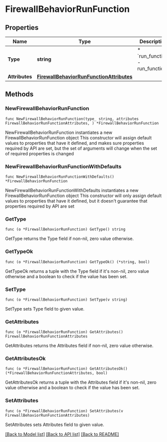 # FirewallBehaviorRunFunction

## Properties

Name | Type | Description | Notes
------------ | ------------- | ------------- | -------------
**Type** | **string** | * &#x60;run_function&#x60; - run_function | 
**Attributes** | [**FirewallBehaviorRunFunctionAttributes**](FirewallBehaviorRunFunctionAttributes.md) |  | 

## Methods

### NewFirewallBehaviorRunFunction

`func NewFirewallBehaviorRunFunction(type_ string, attributes FirewallBehaviorRunFunctionAttributes, ) *FirewallBehaviorRunFunction`

NewFirewallBehaviorRunFunction instantiates a new FirewallBehaviorRunFunction object
This constructor will assign default values to properties that have it defined,
and makes sure properties required by API are set, but the set of arguments
will change when the set of required properties is changed

### NewFirewallBehaviorRunFunctionWithDefaults

`func NewFirewallBehaviorRunFunctionWithDefaults() *FirewallBehaviorRunFunction`

NewFirewallBehaviorRunFunctionWithDefaults instantiates a new FirewallBehaviorRunFunction object
This constructor will only assign default values to properties that have it defined,
but it doesn't guarantee that properties required by API are set

### GetType

`func (o *FirewallBehaviorRunFunction) GetType() string`

GetType returns the Type field if non-nil, zero value otherwise.

### GetTypeOk

`func (o *FirewallBehaviorRunFunction) GetTypeOk() (*string, bool)`

GetTypeOk returns a tuple with the Type field if it's non-nil, zero value otherwise
and a boolean to check if the value has been set.

### SetType

`func (o *FirewallBehaviorRunFunction) SetType(v string)`

SetType sets Type field to given value.


### GetAttributes

`func (o *FirewallBehaviorRunFunction) GetAttributes() FirewallBehaviorRunFunctionAttributes`

GetAttributes returns the Attributes field if non-nil, zero value otherwise.

### GetAttributesOk

`func (o *FirewallBehaviorRunFunction) GetAttributesOk() (*FirewallBehaviorRunFunctionAttributes, bool)`

GetAttributesOk returns a tuple with the Attributes field if it's non-nil, zero value otherwise
and a boolean to check if the value has been set.

### SetAttributes

`func (o *FirewallBehaviorRunFunction) SetAttributes(v FirewallBehaviorRunFunctionAttributes)`

SetAttributes sets Attributes field to given value.



[[Back to Model list]](../README.md#documentation-for-models) [[Back to API list]](../README.md#documentation-for-api-endpoints) [[Back to README]](../README.md)


